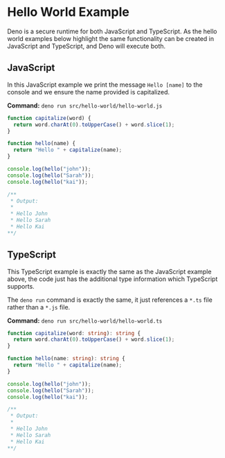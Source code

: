 # Hello World Example

Deno is a secure runtime for both JavaScript and TypeScript. As the hello world examples below highlight the same functionality can be created in JavaScript and TypeScript, and Deno will execute both. 

## JavaScript

In this JavaScript example we print the message `Hello [name]` to the console and we ensure the name provided is capitalized. 

**Command:** `deno run src/hello-world/hello-world.js`

```js
function capitalize(word) {
  return word.charAt(0).toUpperCase() + word.slice(1);
}

function hello(name) {
  return "Hello " + capitalize(name);
}

console.log(hello("john"));
console.log(hello("Sarah"));
console.log(hello("kai"));

/** 
 * Output:
 * 
 * Hello John
 * Hello Sarah
 * Hello Kai
**/ 
```

## TypeScript

This TypeScript example is exactly the same as the JavaScript example above, the code just has the additional type information which TypeScript supports.

The `deno run` command is exactly the same, it just references a `*.ts` file rather than a `*.js` file.

**Command:** `deno run src/hello-world/hello-world.ts`

```ts
function capitalize(word: string): string {
  return word.charAt(0).toUpperCase() + word.slice(1);
}

function hello(name: string): string {
  return "Hello " + capitalize(name);
}

console.log(hello("john"));
console.log(hello("Sarah"));
console.log(hello("kai"));

/** 
 * Output:
 * 
 * Hello John
 * Hello Sarah
 * Hello Kai
**/ 
```